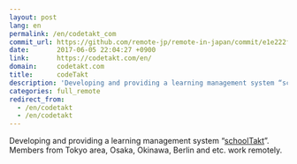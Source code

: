 ```yaml
---
layout: post
lang: en
permalink: /en/codetakt_com
commit_url: https://github.com/remote-jp/remote-in-japan/commit/e1e222fb5767c96e91ea95b240f1c30bbe75cb52
date:       2017-06-05 22:04:27 +0900
link:       https://codetakt.com/en/
domain:     codetakt.com
title:      codeTakt
description: 'Developing and providing a learning management system “schoolTakt”. Members from Tokyo area, Osaka, Okinawa, Berlin and etc. work remotely.'
categories: full_remote
redirect_from:
  - /en/codetakt
  - /en/codetakt
---
```


<p>Developing and providing a learning management system “<a href="https://schooltakt.com/en/">schoolTakt</a>”. Members from Tokyo area, Osaka, Okinawa, Berlin and etc. work remotely.</p>
